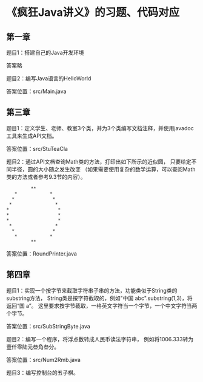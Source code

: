 # 《疯狂Java讲义》的习题、代码对应

## 第一章

题目1：搭建自己的Java开发环境

答案略

题目2：编写Java语言的HelloWorld

答案位置：src/Main.java

## 第三章

题目1：定义学生、老师、教室3个类，并为3个类编写文档注释，并使用javadoc工具来生成API文档。

答案位置：src/StuTeaCla

题目2：通过API文档查询Math类的方法，打印出如下所示的近似圆，
只要给定不同半径，圆的大小随之发生改变
（如果需要使用复杂的数学运算，可以查阅Math类的方法或者参考9.3节的内容）。

```
         **     
   *            *
  *              *
 *                *
*                  *
*                  *
*                  *
 *                *
  *              *
   *            *
         ** 
```


答案位置：RoundPrinter.java

## 第四章

题目1：实现一个按字节来截取字符串子串的方法，功能类似于String类的substring方法，
String类是按字符截取的，例如"中国 abc".substring(1,3)，将返回“国 a”。
这里要求按字节截取，一格英文字符当一个字节，一个中文字符当两个字节。

答案位置：src/SubStringByte.java

题目2：编写一个程序，将浮点数转成人民币读法字符串，
例如将1006.333转为壹仟零陆元叁角叁分。

答案位置：src/Num2Rmb.java

题目3：编写控制台的五子棋。